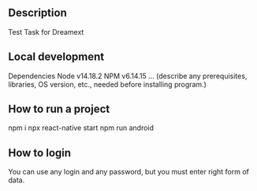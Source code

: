 ## Description
Test Task for Dreamext

## Local development
Dependencies
Node v14.18.2
NPM v6.14.15
... (describe any prerequisites, libraries, OS version, etc., needed before installing program.)

## How to run a project

npm i
npx react-native start
npm run android

## How to login

You can use any login and any password, but you must enter right form of data.
